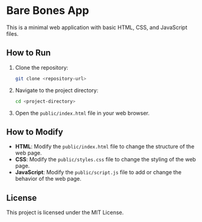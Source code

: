 # Bare Bones App

This is a minimal web application with basic HTML, CSS, and JavaScript files.

## How to Run

1. Clone the repository:
    ```sh
    git clone <repository-url>
    ```

2. Navigate to the project directory:
    ```sh
    cd <project-directory>
    ```

3. Open the `public/index.html` file in your web browser.

## How to Modify

- **HTML**: Modify the `public/index.html` file to change the structure of the web page.
- **CSS**: Modify the `public/styles.css` file to change the styling of the web page.
- **JavaScript**: Modify the `public/script.js` file to add or change the behavior of the web page.

## License

This project is licensed under the MIT License.